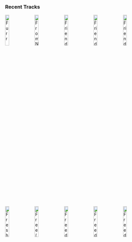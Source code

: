### Recent Tracks
[<img src='https://lastfm.freetls.fastly.net/i/u/300x300/8229c15f832c446c9fb7537422f09977.png' width='16%' height='16%' alt='Furr'>](https://www.last.fm/music/blitzen%2btrapper/_/furr)&nbsp;&nbsp;&nbsp;&nbsp;[<img src='https://lastfm.freetls.fastly.net/i/u/300x300/1b3d6819a836424ac2d8c63ccf6a0188.png' width='16%' height='16%' alt='From Nowhere'>](https://www.last.fm/music/dan%2bcroll/_/from%2bnowhere)&nbsp;&nbsp;&nbsp;&nbsp;[<img src='https://lastfm.freetls.fastly.net/i/u/300x300/56a5e217b34e21347c2e478ef598f22b.png' width='16%' height='16%' alt='Friends'>](https://www.last.fm/music/nonono/_/friends)&nbsp;&nbsp;&nbsp;&nbsp;[<img src='https://lastfm.freetls.fastly.net/i/u/300x300/e51dd4ce70ecb13ce99161f805e50c33.png' width='16%' height='16%' alt='Friends'>](https://www.last.fm/music/sure%2bsure/_/friends)&nbsp;&nbsp;&nbsp;&nbsp;[<img src='https://lastfm.freetls.fastly.net/i/u/300x300/60937a3465b343deb5cb14c789abb93e.png' width='16%' height='16%' alt='Friends'>](https://www.last.fm/music/ella%2bhenderson/_/friends)&nbsp;&nbsp;&nbsp;&nbsp;<br>[<img src='https://lastfm.freetls.fastly.net/i/u/300x300/4ab105c9fcafd49a22348a8cfbc7821d.png' width='16%' height='16%' alt='Fresh Squeezed'>](https://www.last.fm/music/duncan%2bfellows/_/fresh%2bsqueezed)&nbsp;&nbsp;&nbsp;&nbsp;[<img src='https://lastfm.freetls.fastly.net/i/u/300x300/0170809522a5fb778f791cd10bc315bf.png' width='16%' height='16%' alt='Free (with Drew Love)'>](https://www.last.fm/music/louis%2bthe%2bchild/_/free%2b%2528with%2bdrew%2blove%2529)&nbsp;&nbsp;&nbsp;&nbsp;[<img src='https://lastfm.freetls.fastly.net/i/u/300x300/5b273f7c16150711647e95f2a1e7c7b1.png' width='16%' height='16%' alt='Freedom (Yeah Yeah!)'>](https://www.last.fm/music/san%2bfermin/_/freedom%2b%2528yeah%2byeah%2521%2529)&nbsp;&nbsp;&nbsp;&nbsp;[<img src='https://lastfm.freetls.fastly.net/i/u/300x300/dc46e978d1f1df0599a9f160b265c31e.png' width='16%' height='16%' alt='Freedom! 90'>](https://www.last.fm/music/george%2bmichael/_/freedom%2521%2b%252790)&nbsp;&nbsp;&nbsp;&nbsp;[<img src='https://lastfm.freetls.fastly.net/i/u/300x300/084c4efdd95dd33089c9eef1f84eb3c4.png' width='16%' height='16%' alt='Freedom'>](https://www.last.fm/music/kygo/_/freedom)&nbsp;&nbsp;&nbsp;&nbsp;<br>